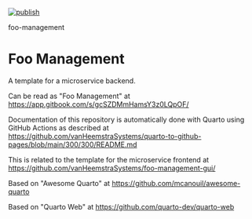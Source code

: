 [![publish](https://github.com/vanHeemstraSystems/foo-management/actions/workflows/publish.yml/badge.svg)](https://github.com/vanHeemstraSystems/foo-management/actions/workflows/publish.yml)

foo-management
# Foo Management

A template for a microservice backend.

Can be read as "Foo Management" at https://app.gitbook.com/s/gcSZDMmHamsY3z0LQpOF/

Documentation of this repository is automatically done with Quarto using GitHub Actions as described at https://github.com/vanHeemstraSystems/quarto-to-github-pages/blob/main/300/300/README.md

This is related to the template for the microservice frontend at https://github.com/vanHeemstraSystems/foo-management-gui/

Based on "Awesome Quarto" at https://github.com/mcanouil/awesome-quarto

Based on "Quarto Web" at https://github.com/quarto-dev/quarto-web
